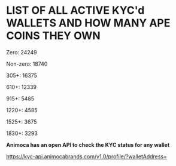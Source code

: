 # LIST OF ALL ACTIVE KYC'd WALLETS AND HOW MANY APE COINS THEY OWN

Zero: 24249

Non-zero: 18740

305+: 16375

610+: 12339

915+: 5485

1220+: 4585

1525+: 3675

1830+: 3293

**Animoca has an open API to check the KYC status for any wallet**

https://kyc-api.animocabrands.com/v1.0/profile/?walletAddress=